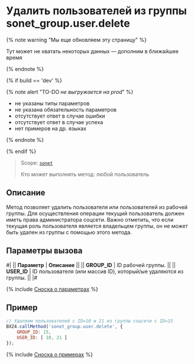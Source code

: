 # Удалить пользователей из группы sonet_group.user.delete

{% note warning "Мы еще обновляем эту страницу" %}

Тут может не хватать некоторых данных — дополним в ближайшее время

{% endnote %}

{% if build == 'dev' %}

{% note alert "TO-DO _не выгружается на prod_" %}

- не указаны типы параметров
- не указана обязательность параметров
- отсутствует ответ в случае ошибки
- отсутствует ответ в случае успеха
- нет примеров на др. языках

{% endnote %}

{% endif %}

> Scope: [`sonet`](../../scopes/permissions.md)
>
> Кто может выполнять метод: любой пользователь

## Описание

Метод позволяет удалить пользователя или пользователей из рабочей группы. Для осуществления операции текущий пользователь должен иметь права администратора соцсети. Важно отметить, что если текущая роль пользователя является владельцем группы, он не может быть удален из группы с помощью этого метода.

## Параметры вызова

#|
|| **Параметр** | **Описание** ||
|| **GROUP_ID** | ID рабочей группы. ||
|| **USER_ID** | ID пользователя (или массив ID), который/ые удаляются из группы. ||
|#

{% include [Сноска о параметрах](../../../_includes/required.md) %}

## Пример

```js
// Удаляем пользователей с ID=10 и 21 из группы соцсети с ID=15
BX24.callMethod('sonet_group.user.delete', {
    GROUP_ID: 15,
    USER_ID: [ 10, 21 ]
});
```
{% include [Сноска о примерах](../../../_includes/examples.md) %}
